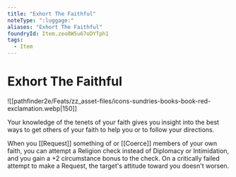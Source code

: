 ```yaml
---
title: "Exhort The Faithful"
noteType: ":luggage:"
aliases: "Exhort The Faithful"
foundryId: Item.zeo8W5u67oDYTph1
tags:
  - Item
---
```


# Exhort The Faithful
![[pathfinder2e/Feats/zz_asset-files/icons-sundries-books-book-red-exclamation.webp|150]]

Your knowledge of the tenets of your faith gives you insight into the best ways to get others of your faith to help you or to follow your directions.

When you [[Request]] something of or [[Coerce]] members of your own faith, you can attempt a Religion check instead of Diplomacy or Intimidation, and you gain a +2 circumstance bonus to the check. On a critically failed attempt to make a Request, the target's attitude toward you doesn't worsen.
